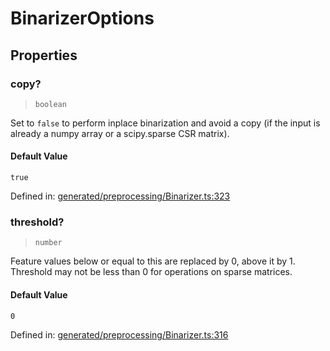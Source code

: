 # BinarizerOptions

## Properties

### copy?

> `boolean`

Set to `false` to perform inplace binarization and avoid a copy (if the input is already a numpy array or a scipy.sparse CSR matrix).

#### Default Value

`true`

Defined in:  [generated/preprocessing/Binarizer.ts:323](https://github.com/transitive-bullshit/scikit-learn-ts/blob/b59c1ff/packages/sklearn/src/generated/preprocessing/Binarizer.ts#L323)

### threshold?

> `number`

Feature values below or equal to this are replaced by 0, above it by 1. Threshold may not be less than 0 for operations on sparse matrices.

#### Default Value

`0`

Defined in:  [generated/preprocessing/Binarizer.ts:316](https://github.com/transitive-bullshit/scikit-learn-ts/blob/b59c1ff/packages/sklearn/src/generated/preprocessing/Binarizer.ts#L316)
